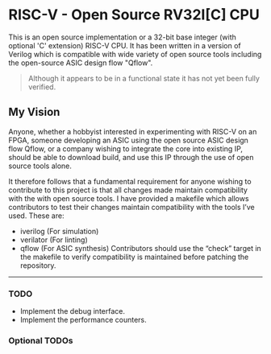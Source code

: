 # RISC-V - Open Source RV32I[C] CPU

This is an open source implementation or a 32-bit base integer (with optional 'C' extension) RISC-V CPU.  It has been written in a version of Verilog which is compatible with wide variety of open source tools including the open-source ASIC design flow "Qflow".
>Although it appears to be in a functional state it has not yet been fully verified.

## My Vision
Anyone, whether a hobbyist interested in experimenting with RISC-V on an FPGA, someone developing an ASIC using the open source ASIC design flow Qflow, or a company wishing to integrate the core into existing IP, should be able to download build, and use this IP through the use of open source tools alone.

It therefore follows that a fundamental requirement for anyone wishing to contribute to this project is that all changes made maintain compatibility with the with open source tools.  I have provided a makefile which allows contributors to test their changes maintain compatibility with the tools I’ve used.  These are:
* iverilog (For simulation)
* verilator (For linting)
* qflow (For ASIC synthesis)
Contributors should use the “check” target in the makefile to verify compatibility is maintained before patching the repository.
---

### TODO
* Implement the debug interface.
* Implement the performance counters.

### Optional TODOs



